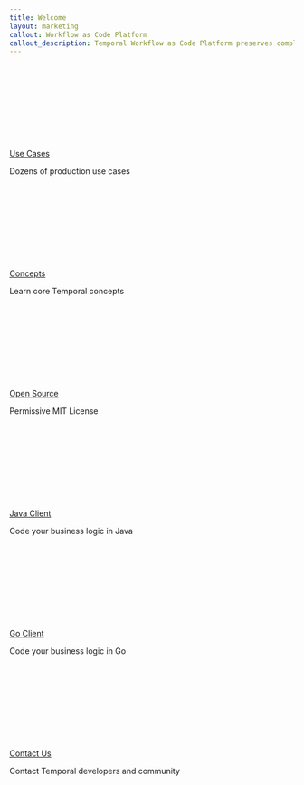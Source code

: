 ```yaml
---
title: Welcome
layout: marketing
callout: Workflow as Code Platform
callout_description: Temporal Workflow as Code Platform preserves complete multithreaded application state including thread stacks with local variables across hardware and software failures. It greatly simplifies coding of complex stateful distributed applications. At the same time it is scalable and robust enough to power hundreds of critical use cases at Uber and outside.
---
```


<section class="features">


  <div class="feature use-cases">
    <a href="{{ '/docs/02_use_cases' | relative_url }}">
      <div class="icon">
        <svg class="icon-multistop">
          <use xlink:href="#icon-multistop"></use>
        </svg>
      </div>
    </a>
    <a href="{{ '/docs/02_use_cases' | relative_url }}">
      <span class="description">Use Cases</span>
    </a>
    <p>Dozens of production use cases</p>
  </div>

  <div class="feature concepts">
    <a href="{{ '/docs/03_concepts' | relative_url }}">
      <div class="icon">
        <svg class="icon-light-bulb">
          <use xlink:href="#icon-light-bulb"></use>
        </svg>
      </div>
    </a>
    <a href="{{ '/docs/03_concepts' | relative_url }}">
      <span class="description">Concepts</span>
    </a>
    <p>Learn core Temporal concepts</p>
  </div>

  <div class="feature open-source">
    <a href="{{ 'docs/01_license' | relative_url }}">
      <div class="icon">
        <svg class="icon-globe">
          <use xlink:href="#icon-globe"></use>
        </svg>
      </div>
    </a>
    <a href="{{ 'docs/01_license' | relative_url }}">
      <span class="description">Open Source</span>
    </a>
    <p>Permissive MIT License</p>
  </div>

  <div class="feature java-client">
    <a href="{{ '/docs/06_javaclient' | relative_url }}">
      <div class="icon">
        <svg class="icon-java-cup">
          <use xlink:href="#icon-java-cup"></use>
        </svg>
      </div>
    </a>
    <a href="{{ '/docs/06_javaclient' | relative_url }}">
      <span class="description">Java Client</span>
    </a>
    <p>Code your business logic in Java</p>
  </div>

  <div class="feature go-client">
    <a href="{{ '/docs/07_goclient' | relative_url }}">
      <div class="icon">
        <svg class="icon-gopher">
          <use xlink:href="#icon-gopher"></use>
        </svg>
      </div>
    </a>
    <a href="{{ '/docs/07_goclient' | relative_url }}">
      <span class="description">Go Client</span>
    </a>
    <p>Code your business logic in Go</p>
  </div>

  <div class="feature contact-us">
    <a href="{{ '/docs/99_contact_us' | relative_url }}">
      <div class="icon">
        <svg class="icon-person-speech-bubble">
          <use xlink:href="#icon-person-speech-bubble"></use>
        </svg>
      </div>
    </a>
    <a href="{{ '/docs/99_contact_us' | relative_url }}">
      <span class="description">Contact Us</span>
    </a>
    <p>Contact Temporal developers and community</p>
  </div>

</section>
